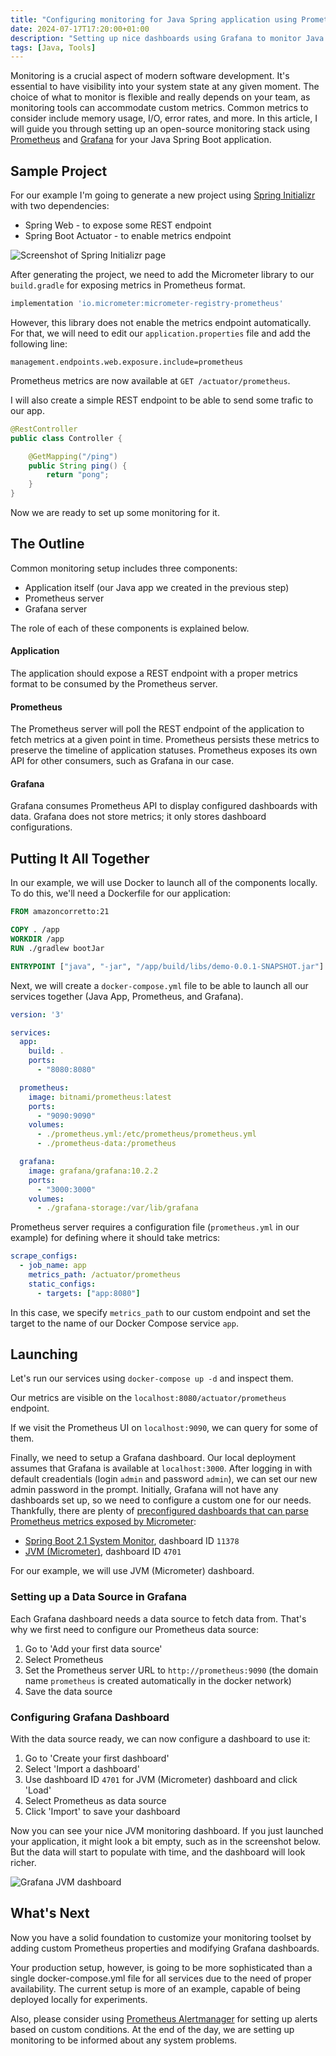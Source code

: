 ```yaml
---
title: "Configuring monitoring for Java Spring application using Prometheus and Grafana"
date: 2024-07-17T17:20:00+01:00
description: "Setting up nice dashboards using Grafana to monitor Java Spring application"
tags: [Java, Tools]
---
```


Monitoring is a crucial aspect of modern software development. It's essential to have visibility into your system state at any given moment. The choice of what to monitor is flexible and really depends on your team, as monitoring tools can accommodate custom metrics. Common metrics to consider include memory usage, I/O, error rates, and more. In this article, I will guide you through setting up an open-source monitoring stack using [Prometheus](https://prometheus.io) and [Grafana](https://grafana.com) for your Java Spring Boot application.

## Sample Project

For our example I'm going to generate a new project using [Spring Initializr](https://start.spring.io) with two dependencies:
* Spring Web - to expose some REST endpoint
* Spring Boot Actuator - to enable metrics endpoint

![Screenshot of Spring Initializr page](/java_monitoring_spring_init.png "Screenshot of Spring Initializr page")

After generating the project, we need to add the Micrometer library to our `build.gradle` for exposing metrics in Prometheus format.

```groovy
implementation 'io.micrometer:micrometer-registry-prometheus'

```

However, this library does not enable the metrics endpoint automatically. For that, we will need to edit our `application.properties` file and add the following line:

```
management.endpoints.web.exposure.include=prometheus
```

Prometheus metrics are now available at `GET /actuator/prometheus`.

I will also create a simple REST endpoint to be able to send some trafic to our app.

```java
@RestController
public class Controller {

    @GetMapping("/ping")
    public String ping() {
        return "pong";
    }
}
```

Now we are ready to set up some monitoring for it.

## The Outline

Common monitoring setup includes three components:
* Application itself (our Java app we created in the previous step)
* Prometheus server
* Grafana server

The role of each of these components is explained below.

#### Application

The application should expose a REST endpoint with a proper metrics format to be consumed by the Prometheus server.

#### Prometheus

The Prometheus server will poll the REST endpoint of the application to fetch metrics at a given point in time. Prometheus persists these metrics to preserve the timeline of application statuses. Prometheus exposes its own API for other consumers, such as Grafana in our case.

#### Grafana 

Grafana consumes Prometheus API to display configured dashboards with data. Grafana does not store metrics; it only stores dashboard configurations.

## Putting It All Together

In our example, we will use Docker to launch all of the components locally. To do this, we'll need a Dockerfile for our application:

```Dockerfile
FROM amazoncorretto:21

COPY . /app
WORKDIR /app
RUN ./gradlew bootJar

ENTRYPOINT ["java", "-jar", "/app/build/libs/demo-0.0.1-SNAPSHOT.jar"]
```

Next, we will create a `docker-compose.yml` file to be able to launch all our services together (Java App, Prometheus, and Grafana).

```yaml
version: '3'

services:
  app:
    build: .
    ports:
      - "8080:8080"

  prometheus:
    image: bitnami/prometheus:latest
    ports:
      - "9090:9090"
    volumes:
      - ./prometheus.yml:/etc/prometheus/prometheus.yml
      - ./prometheus-data:/prometheus

  grafana:
    image: grafana/grafana:10.2.2
    ports:
      - "3000:3000"
    volumes:
      - ./grafana-storage:/var/lib/grafana
```

Prometheus server requires a configuration file (`prometheus.yml` in our example) for defining where it should take metrics:

```yml
scrape_configs:
  - job_name: app
    metrics_path: /actuator/prometheus
    static_configs:
      - targets: ["app:8080"]
```

In this case, we specify `metrics_path` to our custom endpoint and set the target to the name of our Docker Compose service `app`.

## Launching

Let's run our services using `docker-compose up -d` and inspect them.

Our metrics are visible on the `localhost:8080/actuator/prometheus` endpoint.

If we visit the Prometheus UI on `localhost:9090`, we can query for some of them.

Finally, we need to setup a Grafana dashboard. Our local deployment assumes that Grafana is available at `localhost:3000`. After logging in with default creadentials (login `admin` and password `admin`), we can set our new admin password in the prompt. Initially, Grafana will not have any dashboards set up, so we need to configure a custom one for our needs. Thankfully, there are plenty of [preconfigured dashboards that can parse Prometheus metrics exposed by Micrometer](https://grafana.com/grafana/dashboards/?search=micrometer):

* [Spring Boot 2.1 System Monitor](https://grafana.com/grafana/dashboards/11378-justai-system-monitor/), dashboard ID `11378`
* [JVM (Micrometer)](https://grafana.com/grafana/dashboards/4701-jvm-micrometer/), dashboard ID `4701`

For our example, we will use JVM (Micrometer) dashboard.

### Setting up a Data Source in Grafana

Each Grafana dashboard needs a data source to fetch data from. That's why we first need to configure our Prometheus data source:

1. Go to 'Add your first data source'
2. Select Prometheus
3. Set the Prometheus server URL to `http://prometheus:9090` (the domain name `prometheus` is created automatically in the docker network)
4. Save the data source

### Configuring Grafana Dashboard

With the data source ready, we can now configure a dashboard to use it:
1. Go to 'Create your first dashboard'
2. Select 'Import a dashboard'
3. Use dashboard ID `4701` for JVM (Micrometer) dashboard and click 'Load'
4. Select Prometheus as data source
5. Click 'Import' to save your dashboard
  
Now you can see your nice JVM monitoring dashboard. If you just launched your application, it might look a bit empty, such as in the screenshot below. But the data will start to populate with time, and the dashboard will look richer.

![Grafana JVM dashboard](/java_monitoring_grafana_dashboard.png "Screenshot of Grafana JVM dashboard")

## What's Next

Now you have a solid foundation to customize your monitoring toolset by adding custom Prometheus properties and modifying Grafana dashboards.

Your production setup, however, is going to be more sophisticated than a single docker-compose.yml file for all services due to the need of proper availability. The current setup is more of an example, capable of being deployed locally for experiments.

Also, please consider using [Prometheus Alertmanager](https://prometheus.io/docs/alerting/latest/alertmanager/) for setting up alerts based on custom conditions. At the end of the day, we are setting up monitoring to be informed about any system problems.